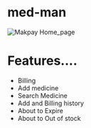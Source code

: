 <h1>med-man</h1>

<img align="center" alt="Makpay Home_page" width="auto" height="auto" src="https://vklbphwmappliaigbxsc.supabase.co/storage/v1/object/sign/projects/medman%20home_page.jpg?token=eyJhbGciOiJIUzI1NiIsInR5cCI6IkpXVCJ9.eyJ1cmwiOiJwcm9qZWN0cy9tZWRtYW4gaG9tZV9wYWdlLmpwZyIsImlhdCI6MTY2NjU1Mjc1NiwiZXhwIjoxOTgxOTEyNzU2fQ.J2m1FYXthOWkJSoiu851Qu77MuzenITBXM54Yz8v5ZI" />

# Features....

- Billing 
- Add medicine
- Search Medicine
- Add and Billing history
- About to Expire 
- About to Out of stock
